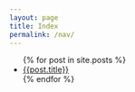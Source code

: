 ```yaml
---
layout: page
title: Index
permalink: /nav/
---
```

<ul>
    {% for post in site.posts %}
    <li>
        <a href="{{post.url}}">{{post.title}}</a>
    </li>
    {% endfor %}
</ul>
